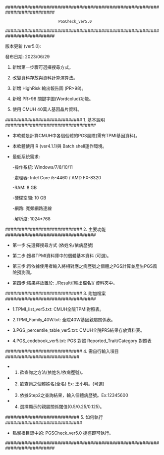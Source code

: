 ##########################################################################

                            PGSCheck_ver5.0

##########################################################################


版本更新 (ver5.0):

發布日期: 2023/06/29


  1. 新增第一步驟可選擇搜尋方式。

  2. 改變資料存放與資料計算演算法。

  3. 新增 HighRisk 輸出報告圖 (PR>98)。

  4. 新增 PR>98 關鍵字圖(Wordcolud)功能。

  5. 使用 CMUH 40萬人基因晶片資料。


############################ 1. 基本說明 #################################


- 本軟體是計算CMUH中各個個體的PGS風險(需有TPMI基因資料)。

- 本軟體使用 R (ver4.1.1)與 Batch shell運作環境。

- 最低系統需求:

    -操作系統: Windows/7/8/10/11

    -處理器: Intel Core i5-4460 / AMD FX-8320

    -RAM: 8 GB

    -硬碟空間: 10 GB

    -網路: 寬頻網路連線

    -解析度: 1024*768

############################ 2. 主要功能 #################################


- 第一步:先選擇搜尋方式 (依姓名/依病歷號)

- 第二步:搜尋TPMI資料庫中的個體基本資料 (可選)。

- 第三步:再依據使用者輸入將相對應之病歷號之個體之PGS計算並產生PGS風險預測圖。

- 第四步:結果將放置於: ./Result/[輸出檔名]/ 資料夾中。


############################ 3. 附加檔案 #################################


- 1.TPMI_list_ver5.txt: CMUH全院TPMI對照表。

- 2.TPMI_Family_40W.txt: 全院40W基因親屬關係表。

- 3.PGS_percentile_table_ver5.txt: CMUH全院PRS結果存放資料表。

- 4.PGS_codebook_ver5.txt: PGS 對照 Reported_Trait/Category 對照表


############################ 4. 需自行輸入項目 ###########################

- 1. 欲查詢之方法(依姓名/依病歷號)。

- 2. 欲查詢之個體姓名(全名) Ex: 王小明。(可選)

- 3. 依據Step2之查詢結果，輸入個體病歷號。Ex:12345600

- 4. 選擇顯示的親屬關係閾值(0.5/0.25/0.125)。


###########################  5. 如何執行      ############################


- 點擊根目錄中的: PGSCheck_ver5.0 捷徑即可執行。


##########################################################################

